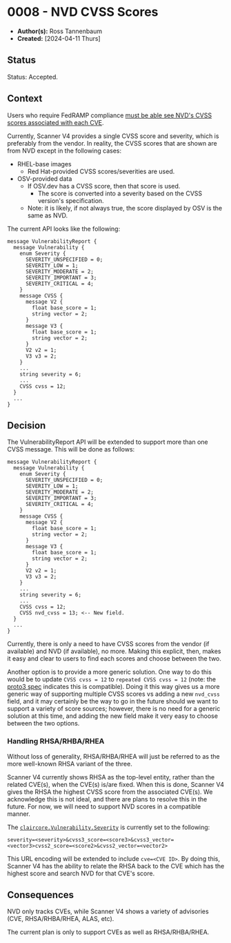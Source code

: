 # 0008 - NVD CVSS Scores

- **Author(s):** Ross Tannenbaum
- **Created:** [2024-04-11 Thurs]

## Status

Status: Accepted.

## Context

Users who require FedRAMP compliance [must be able see NVD's CVSS scores associated with each CVE](https://www.fedramp.gov/assets/resources/documents/CSP_Vulnerability_Scanning_Requirements.pdf).

Currently, Scanner V4 provides a single CVSS score and severity, which is preferably from the vendor.
In reality, the CVSS scores that are shown are from NVD except in the following cases:

* RHEL-base images
  * Red Hat-provided CVSS scores/severities are used.
* OSV-provided data
  * If OSV.dev has a CVSS score, then that score is used.
    * The score is converted into a severity based on the CVSS version's specification.
  * Note: it is likely, if not always true, the score displayed by OSV is the same as NVD.

The current API looks like the following:

```
message VulnerabilityReport {
  message Vulnerability {
    enum Severity {
      SEVERITY_UNSPECIFIED = 0;
      SEVERITY_LOW = 1;
      SEVERITY_MODERATE = 2;
      SEVERITY_IMPORTANT = 3;
      SEVERITY_CRITICAL = 4;
    }
    message CVSS {
      message V2 {
        float base_score = 1;
        string vector = 2;
      }
      message V3 {
        float base_score = 1;
        string vector = 2;
      }
      V2 v2 = 1;
      V3 v3 = 2;
    }
    ...
    string severity = 6;
    ...
    CVSS cvss = 12;
  }
  ...
}
```

## Decision

The VulnerabilityReport API will be extended to support more than one CVSS message. This will be done as follows:

```
message VulnerabilityReport {
  message Vulnerability {
    enum Severity {
      SEVERITY_UNSPECIFIED = 0;
      SEVERITY_LOW = 1;
      SEVERITY_MODERATE = 2;
      SEVERITY_IMPORTANT = 3;
      SEVERITY_CRITICAL = 4;
    }
    message CVSS {
      message V2 {
        float base_score = 1;
        string vector = 2;
      }
      message V3 {
        float base_score = 1;
        string vector = 2;
      }
      V2 v2 = 1;
      V3 v3 = 2;
    }
    ...
    string severity = 6;
    ...
    CVSS cvss = 12;
    CVSS nvd_cvss = 13; <-- New field.
  }
  ...
}
```

Currently, there is only a need to have CVSS scores from the vendor (if available) and NVD (if available), no more.
Making this explicit, then, makes it easy and clear to users to find each scores and choose between the two.

Another option is to provide a more generic solution. One way to do this would be to update `CVSS cvss = 12` to 
`repeated CVSS cvss = 12` (note: the [proto3 spec](https://protobuf.dev/programming-guides/proto3/#updating) indicates this is compatible).
Doing it this way gives us a more generic way of supporting multiple CVSS scores vs adding a new `nvd_cvss` field,
and it may certainly be the way to go in the future should we want to support a variety of score sources; however,
there is no need for a generic solution at this time, and adding the new field make it very easy to choose between the two options.

### Handling RHSA/RHBA/RHEA

Without loss of generality, RHSA/RHBA/RHEA will just be referred to as the more well-known RHSA variant of the three.

Scanner V4 currently shows RHSA as the top-level entity, rather than the related CVE(s), when the CVE(s) is/are fixed.
When this is done, Scanner V4 gives the RHSA the highest CVSS score from the associated CVE(s). We acknowledge this is not
ideal, and there are plans to resolve this in the future. For now, we will need to support NVD scores in a compatible manner.

The [`claircore.Vulnerability.Severity`](https://github.com/quay/claircore/blob/v1.5.25/vulnerability.go#L24) is currently set to the following:

`severity=<severity>&cvss3_score=<score3>&cvss3_vector=<vector3>cvss2_score=<score2>&cvss2_vector=<vector2>`

This URL encoding will be extended to include `cve=<CVE ID>`. 
By doing this, Scanner V4 has the ability to relate the RHSA back to the CVE which has the highest score and search NVD for that CVE's score.

## Consequences

NVD only tracks CVEs, while Scanner V4 shows a variety of advisories (CVE, RHSA/RHBA/RHEA, ALAS, etc).

The current plan is only to support CVEs as well as RHSA/RHBA/RHEA.
